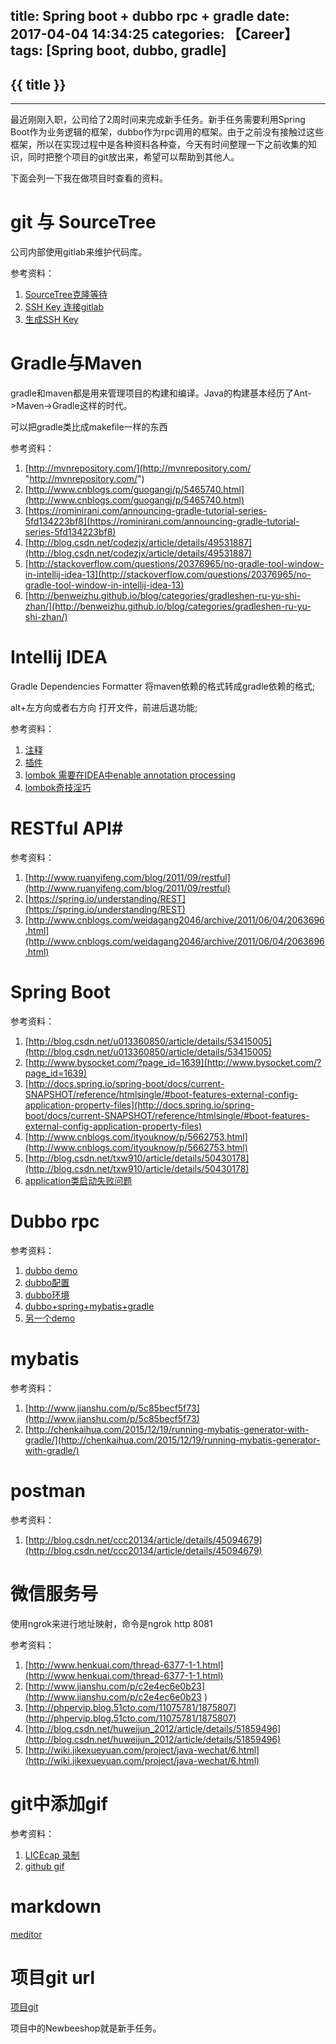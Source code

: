 title: Spring boot + dubbo rpc + gradle
date: 2017-04-04 14:34:25
categories: 【Career】
tags: [Spring boot, dubbo, gradle]
---
## {{ title }} ##

---

最近刚刚入职，公司给了2周时间来完成新手任务。新手任务需要利用Spring Boot作为业务逻辑的框架，dubbo作为rpc调用的框架。由于之前没有接触过这些框架，所以在实现过程中是各种资料各种查，今天有时间整理一下之前收集的知识，同时把整个项目的git放出来，希望可以帮助到其他人。

下面会列一下我在做项目时查看的资料。

# git 与 SourceTree #
公司内部使用gitlab来维护代码库。

参考资料：

1. [SourceTree克隆等待](http://blog.csdn.net/u011439289/article/details/42968513 "SourceTree克隆等待")
2. [SSH Key 连接gitlab](http://www.tuicool.com/articles/BVJjiez "SSH Key 连接gitlab")
3. [生成SSH Key](http://www.jianshu.com/p/31cbbbc5f9fa/ "SourceTree克隆等待")

# Gradle与Maven #

gradle和maven都是用来管理项目的构建和编译。Java的构建基本经历了Ant->Maven->Gradle这样的时代。

可以把gradle类比成makefile一样的东西

参考资料：

1. [http://mvnrepository.com/](http://mvnrepository.com/ "http://mvnrepository.com/")
2. [http://www.cnblogs.com/guogangj/p/5465740.html](http://www.cnblogs.com/guogangj/p/5465740.html)
3. [https://rominirani.com/announcing-gradle-tutorial-series-5fd134223bf8](https://rominirani.com/announcing-gradle-tutorial-series-5fd134223bf8)
4. [http://blog.csdn.net/codezjx/article/details/49531887](http://blog.csdn.net/codezjx/article/details/49531887)
5. [http://stackoverflow.com/questions/20376965/no-gradle-tool-window-in-intellij-idea-13](http://stackoverflow.com/questions/20376965/no-gradle-tool-window-in-intellij-idea-13)
6. [http://benweizhu.github.io/blog/categories/gradleshen-ru-yu-shi-zhan/](http://benweizhu.github.io/blog/categories/gradleshen-ru-yu-shi-zhan/)

# Intellij IDEA #
Gradle Dependencies Formatter 将maven依赖的格式转成gradle依赖的格式;

alt+左方向或者右方向 打开文件，前进后退功能;

参考资料：
1. [注释](https://www.jetbrains.com/help/idea/2017.1/creating-documentation-comments.html)
2. [插件](http://www.cnblogs.com/huaxingtianxia/p/6030741.html)
3. [lombok 需要在IDEA中enable annotation processing](http://blog.csdn.net/u011781521/article/details/53055632)
4. [lombok奇技淫巧](http://www.cnblogs.com/holten/p/5729226.html)

# RESTful API#

参考资料：
1. [http://www.ruanyifeng.com/blog/2011/09/restful](http://www.ruanyifeng.com/blog/2011/09/restful)
2. [https://spring.io/understanding/REST](https://spring.io/understanding/REST)
3. [http://www.cnblogs.com/weidagang2046/archive/2011/06/04/2063696.html](http://www.cnblogs.com/weidagang2046/archive/2011/06/04/2063696.html)

# Spring Boot #

参考资料：
1. [http://blog.csdn.net/u013360850/article/details/53415005](http://blog.csdn.net/u013360850/article/details/53415005)
2. [http://www.bysocket.com/?page_id=1639](http://www.bysocket.com/?page_id=1639)
3. [http://docs.spring.io/spring-boot/docs/current-SNAPSHOT/reference/htmlsingle/#boot-features-external-config-application-property-files](http://docs.spring.io/spring-boot/docs/current-SNAPSHOT/reference/htmlsingle/#boot-features-external-config-application-property-files)
4. [http://www.cnblogs.com/ityouknow/p/5662753.html](http://www.cnblogs.com/ityouknow/p/5662753.html)
5. [http://blog.csdn.net/txw910/article/details/50430178](http://blog.csdn.net/txw910/article/details/50430178)
6. [application类启动失败问题](http://blog.csdn.net/itegel84/article/details/62422726)

# Dubbo rpc #

参考资料：
1. [dubbo demo](http://www.cnblogs.com/fri-yu/p/5981436.html)
2. [dubbo配置](http://www.cnblogs.com/chanshuyi/p/5144288.html)
3. [dubbo环境](http://www.jianshu.com/p/ea2b04752765)
4. [dubbo+spring+mybatis+gradle](https://segmentfault.com/a/1190000005170426)
5. [另一个demo](http://www.tuicool.com/articles/QrYvyqR)

# mybatis #

参考资料：
1. [http://www.jianshu.com/p/5c85becf5f73](http://www.jianshu.com/p/5c85becf5f73)
2. [http://chenkaihua.com/2015/12/19/running-mybatis-generator-with-gradle/](http://chenkaihua.com/2015/12/19/running-mybatis-generator-with-gradle/)

# postman #

参考资料：
1. [http://blog.csdn.net/ccc20134/article/details/45094679](http://blog.csdn.net/ccc20134/article/details/45094679)

# 微信服务号 #

使用ngrok来进行地址映射，命令是ngrok http 8081

参考资料：
1. [http://www.henkuai.com/thread-6377-1-1.html](http://www.henkuai.com/thread-6377-1-1.html)
2. [http://www.jianshu.com/p/c2e4ec6e0b23](http://www.jianshu.com/p/c2e4ec6e0b23	)
3. [http://phpervip.blog.51cto.com/11075781/1875807](http://phpervip.blog.51cto.com/11075781/1875807)
4. [http://blog.csdn.net/huweijun_2012/article/details/51859496](http://blog.csdn.net/huweijun_2012/article/details/51859496)
5. [http://wiki.jikexueyuan.com/project/java-wechat/6.html](http://wiki.jikexueyuan.com/project/java-wechat/6.html)

# git中添加gif #

参考资料：
1. [LICEcap 录制](http://www.cockos.com/licecap/)
2. [github gif](http://www.jianshu.com/p/92925e6152f0)

# markdown #

[meditor](https://www.zybuluo.com/mdeditor)

# 项目git url #

[项目git](https://github.com/jonathenzc/DubboPlayground.git "https://github.com/jonathenzc/DubboPlayground.git") 

项目中的Newbeeshop就是新手任务。